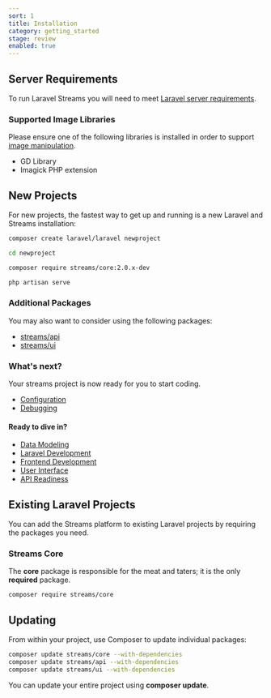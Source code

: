 ```yaml
---
sort: 1
title: Installation
category: getting_started
stage: review
enabled: true
---
```



## Server Requirements
    
To run Laravel Streams you will need to meet [Laravel server requirements](https://laravel.com/docs/deployment#server-requirements).

### Supported Image Libraries

Please ensure one of the following libraries is installed in order to support [image manipulation](/docs/core/images).

- GD Library
- Imagick PHP extension


## New Projects

For new projects, the fastest way to get up and running is a new Laravel and Streams installation:
<!-- @todo need other examples (laragon, homestead) -->
```bash
composer create laravel/laravel newproject

cd newproject

composer require streams/core:2.0.x-dev

php artisan serve
```


### Additional Packages

You may also want to consider using the following packages:

- [streams/api](/docs/api/introduction)
- [streams/ui](/docs/ui/introduction)

<!-- ### Dev Packages

The following development tools are also included:

- [Streams Testing](/docs/testing) -->

### What's next?

Your streams project is now ready for you to start coding.

- [Configuration](configuration)
- [Debugging](debugging)

#### Ready to dive in?

- [Data Modeling](streams)
- [Laravel Development](core)
- [Frontend Development](frontend)
- [User Interface](ui)
- [API Readiness](api)

## Existing Laravel Projects

You can add the Streams platform to existing Laravel projects by requiring the packages you need.

### Streams Core

The **core** package is responsible for the meat and taters; it is the only **required** package.

```bash
composer require streams/core
```


## Updating
From within your project, use Composer to update individual packages:

```bash
composer update streams/core --with-dependencies
composer update streams/api --with-dependencies
composer update streams/ui --with-dependencies
```

You can update your entire project using **composer update**.
